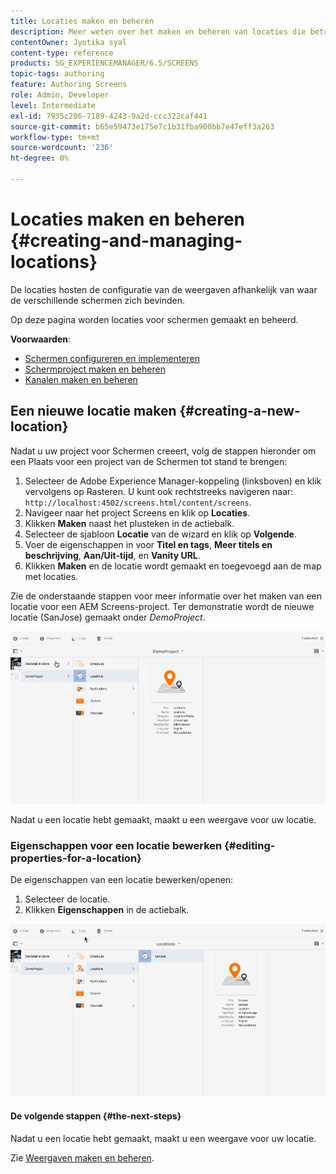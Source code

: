 ```yaml
---
title: Locaties maken en beheren
description: Meer weten over het maken en beheren van locaties die betrekking hebben op AEM Screens?
contentOwner: Jyotika syal
content-type: reference
products: SG_EXPERIENCEMANAGER/6.5/SCREENS
topic-tags: authoring
feature: Authoring Screens
role: Admin, Developer
level: Intermediate
exl-id: 7935c206-7189-4243-9a2d-ccc322caf441
source-git-commit: b65e59473e175e7c1b31fba900bb7e47eff3a263
workflow-type: tm+mt
source-wordcount: '236'
ht-degree: 0%

---
```


# Locaties maken en beheren {#creating-and-managing-locations}

De locaties hosten de configuratie van de weergaven afhankelijk van waar de verschillende schermen zich bevinden.

Op deze pagina worden locaties voor schermen gemaakt en beheerd.

**Voorwaarden**:

* [Schermen configureren en implementeren](configuring-screens-introduction.md)
* [Schermproject maken en beheren](creating-a-screens-project.md)
* [Kanalen maken en beheren](managing-channels.md)

## Een nieuwe locatie maken {#creating-a-new-location}

Nadat u uw project voor Schermen creeert, volg de stappen hieronder om een Plaats voor een project van de Schermen tot stand te brengen:

1. Selecteer de Adobe Experience Manager-koppeling (linksboven) en klik vervolgens op Rasteren. U kunt ook rechtstreeks navigeren naar: `http://localhost:4502/screens.html/content/screens`.
1. Navigeer naar het project Screens en klik op **Locaties**.
1. Klikken **Maken** naast het plusteken in de actiebalk.
1. Selecteer de sjabloon **Locatie** van de wizard en klik op **Volgende**.
1. Voer de eigenschappen in voor **Titel en tags**, **Meer titels en beschrijving**, **Aan/Uit-tijd**, en **Vanity URL**.
1. Klikken **Maken** en de locatie wordt gemaakt en toegevoegd aan de map met locaties.

Zie de onderstaande stappen voor meer informatie over het maken van een locatie voor een AEM Screens-project. Ter demonstratie wordt de nieuwe locatie (SanJose) gemaakt onder *DemoProject*.

![player2](assets/player2.gif)

Nadat u een locatie hebt gemaakt, maakt u een weergave voor uw locatie.

### Eigenschappen voor een locatie bewerken {#editing-properties-for-a-location}

De eigenschappen van een locatie bewerken/openen:

1. Selecteer de locatie.
1. Klikken **Eigenschappen** in de actiebalk.

![player3](assets/player3.gif)

#### De volgende stappen {#the-next-steps}

Nadat u een locatie hebt gemaakt, maakt u een weergave voor uw locatie.

Zie [Weergaven maken en beheren](managing-displays.md).
